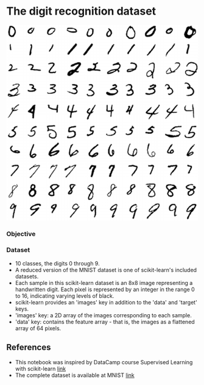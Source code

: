 # The digit recognition dataset

![](img/images.png)

### Objective

### Dataset
* 10 classes, the digits 0 through 9.
* A reduced version of the MNIST dataset is one of scikit-learn's included datasets.
* Each sample in this scikit-learn dataset is an 8x8 image representing a handwritten digit. Each pixel is represented by an integer in the range 0 to 16, indicating varying levels of black.
* scikit-learn provides an 'images' key in addition to the 'data' and 'target' keys.
* 'images' key: a 2D array of the images corresponding to each sample.
* 'data' key: contains the feature array - that is, the images as a flattened array of 64 pixels.

## References

* This notebook was inspired by DataCamp course Supervised Learning with scikit-learn [link](https://www.datacamp.com/home)
* The complete dataset is available at MNIST [link](http://yann.lecun.com/exdb/mnist/)